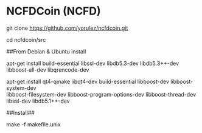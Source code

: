 NCFDCoin (NCFD)
===========

git clone https://github.com/yorulez/ncfdcoin.git

cd ncfdcoin/src

##From Debian & Ubuntu install

apt-get install build-essential libssl-dev libdb5.3-dev libdb5.3++-dev libboost-all-dev libqrencode-dev

apt-get install qt4-qmake libqt4-dev build-essential libboost-dev libboost-system-dev \
        libboost-filesystem-dev libboost-program-options-dev libboost-thread-dev \
        libssl-dev libdb5.1++-dev

##Install##

make -f makefile.unix
